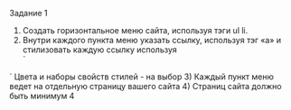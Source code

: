 Задание 1
1) Создать горизонтальное меню сайта, используя тэги ul li.
2) Внутри каждого пункта меню указать ссылку, используя тэг «а» и стилизовать каждую ссылку используя  
`
<style>

            a:link	{color:blue; text-decoration:none}

            a:visited {color:pink; text-decoration:none}

            a:hover   {color:red; text-decoration:underline}

            a:active  {color:yellow; text-decoration:underline}

</style>
`
Цвета и наборы свойств стилей - на выбор
3) Каждый пункт меню ведет на отдельную страницу вашего сайта
4) Страниц сайта должно быть минимум 4
